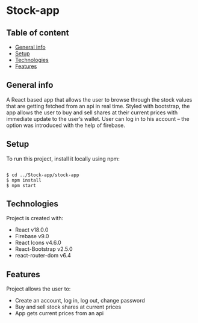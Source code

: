 # Stock-app

## Table of content
* [General info](#general-info)
* [Setup](#setup)
* [Technologies](#technologies)
* [Features](#features)

## General info

A React based app that allows the user to browse through the stock values that are getting fetched from an api in real time. Styled with bootstrap, the app allows the user to buy and sell shares at their current prices with immediate update to the user’s wallet. User can log in to his account – the option was introduced with the help of firebase.

## Setup
To run this project, install it locally using npm:

```

$ cd ../Stock-app/stock-app
$ npm install
$ npm start

```

## Technologies

Project is created with:
* React v18.0.0
* Firebase v9.0
* React Icons v4.6.0
* React-Bootstrap v2.5.0
* react-router-dom v6.4

## Features

Project allows the user to:
* Create an account, log in, log out, change password
* Buy and sell stock shares at current prices
* App gets current prices from an api





